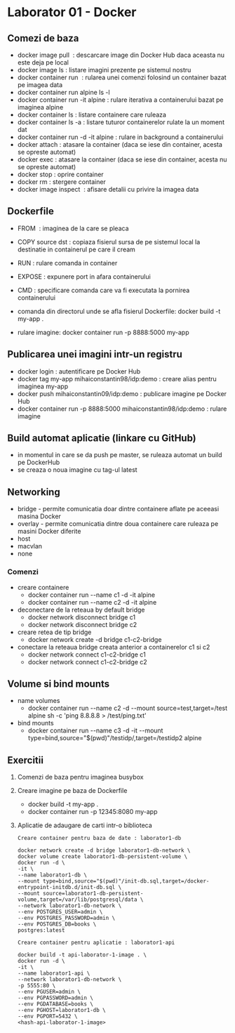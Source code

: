 # Laborator 01 - Docker

## Comezi de baza
* docker image pull <image> : descarcare image din Docker Hub daca aceasta nu este deja pe local
* docker image ls : listare imagini prezente pe sistemul nostru
* docker container run <image> <command> : rularea unei comenzi folosind un container bazat pe imagea data
* docker container run alpine ls -l
* docker container run -it alpine : rulare iterativa a containerului bazat pe imaginea alpine
* docker container ls : listare containere care ruleaza
* docker container ls -a : listare tuturor containerelor rulate la un moment dat
* docker container run -d -it alpine : rulare in background a containerului
* docker attach <hash> : atasare la container (daca se iese din container, acesta se opreste automat)
* docker exec <hash> : atasare la container (daca se iese din container, acesta nu se opreste automat)
* docker stop <hash> : oprire container
* docker rm <hash> : stergere container
* docker image inspect <image> : afisare detalii cu privire la imagea data

## Dockerfile
* FROM <image> : imaginea de la care se pleaca

* COPY source dst : copiaza fisierul sursa de pe sistemul local la destinatie in containerul pe care il cream

* RUN <command> : rulare comanda in container

* EXPOSE <port-number> : expunere port in afara containerului

* CMD <command> : specificare comanda care va fi executata la pornirea containerului

* comanda din directorul unde se afla fisierul Dockerfile: docker build -t my-app .

* rulare imagine: docker container run -p 8888:5000 my-app

## Publicarea unei imagini intr-un registru
* docker login : autentificare pe Docker Hub
* docker tag my-app mihaiconstantin98/idp:demo : creare alias pentru imaginea my-app
* docker push mihaiconstantin09/idp:demo : publicare imagine pe Docker Hub
* docker container run -p 8888:5000 mihaiconstantin98/idp:demo : rulare imagine 

## Build automat aplicatie (linkare cu GitHub)
* in momentul in care se da push pe master, se ruleaza automat un build pe DockerHub
* se creaza o noua imagine cu tag-ul latest

## Networking
* bridge - permite comunicatia doar dintre containere aflate pe aceeasi masina Docker
* overlay - permite comunicatia dintre doua containere care ruleaza pe masini Docker diferite
* host
* macvlan
* none

### Comenzi
* creare containere
  * docker container run --name c1 -d -it alpine
  * docker container run --name c2 -d -it alpine 
* deconectare de la reteaua by default bridge
  * docker network disconnect bridge c1
  * docker network disconnect bridge c2
* creare retea de tip bridge
  * docker network create -d bridge c1-c2-bridge
* conectare la reteaua bridge creata anterior a containerelor c1 si c2
  * docker network connect c1-c2-bridge c1
  * docker network connect c1-c2-bridge c2

## Volume si bind mounts
* name volumes
  * docker container run --name c2 -d --mount source=test,target=/test alpine sh -c 'ping 8.8.8.8 > /test/ping.txt'
* bind mounts
  * docker container run --name c3 -d -it --mount type=bind,source="$(pwd)"/testidp/,target=/testidp2 alpine

## Exercitii
1. Comenzi de baza pentru imaginea busybox
2. Creare imagine pe baza de Dockerfile
    * docker build -t my-app .
    * docker container run -p 12345:8080 my-app
3. Aplicatie de adaugare de carti intr-o biblioteca
    ```
    Creare container pentru baza de date : laborator1-db

    docker network create -d bridge laborator1-db-network \
    docker volume create laborator1-db-persistent-volume \ 
    docker run -d \
    -it \
    --name laborator1-db \
    --mount type=bind,source="$(pwd)"/init-db.sql,target=/docker-entrypoint-initdb.d/init-db.sql \
    --mount source=laborator1-db-persistent-volume,target=/var/lib/postgresql/data \
    --network laborator1-db-network \
    --env POSTGRES_USER=admin \
    --env POSTGRES_PASSWORD=admin \
    --env POSTGRES_DB=books \
    postgres:latest
    ```

    ```
    Creare container pentru aplicatie : laborator1-api

    docker build -t api-laborator-1-image . \
    docker run -d \
    -it \
    --name laborator1-api \
    --network laborator1-db-network \
    -p 5555:80 \
    --env PGUSER=admin \
    --env PGPASSWORD=admin \
    --env PGDATABASE=books \
    --env PGHOST=laborator1-db \
    --env PGPORT=5432 \
    <hash-api-laborator-1-image>
    ```
    